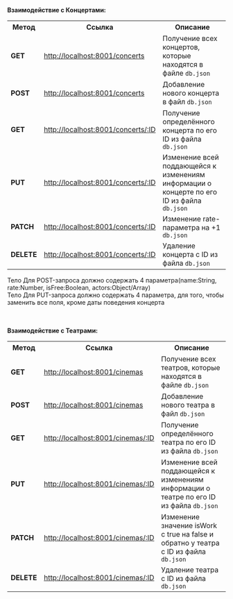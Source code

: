 __Взаимодействие с Концертами:__
<br>
<table>
    <tr>
        <th>Метод</th>
        <th>Ссылка</th>
        <th>Описание</th>
    </tr>
    <tr>
        <td><b>GET</b></td>
        <td><a href="http://localhost:8001/concerts">http://localhost:8001/concerts</a></td>
        <td>Получение всех концертов, которые находятся в файле <code>db.json</code></td>
    </tr>
    <tr>
        <td><b>POST</b></td>
        <td><a href="http://localhost:8001/concerts">http://localhost:8001/concerts</a></td>
        <td>Добавление нового концерта в файл <code>db.json</code></td>
    </tr>
    <tr>
        <td><b>GET</b></td>
        <td><a href="http://localhost:8001/concerts">http://localhost:8001/concerts/:ID</a></td>
        <td>Получение определённого концерта по его ID из файла <code>db.json</code></td>
    </tr>
    <tr>
        <td><b>PUT</b></td>
        <td><a href="http://localhost:8001/concerts">http://localhost:8001/concerts/:ID</a></td>
        <td>Изменение всей поддающейся к изменениям информации о концерте по его ID из файла <code>db.json</code></td>
    </tr>
    <tr>
        <td><b>PATCH</b></td>
        <td><a href="http://localhost:8001/concerts">http://localhost:8001/concerts/:ID</a></td>
        <td>Изменение rate-параметра на +1 <code>db.json</code></td>
    </tr>
    <tr>
        <td><b>DELETE</b></td>
        <td><a href="http://localhost:8001/concerts">http://localhost:8001/concerts/:ID</a></td>
        <td>Удаление концерта с ID из файла <code>db.json</code></td>
    </tr>
</table>
<p>
Тело Для POST-запроса должно содержать 4 параметра(name:String, rate:Number, isFree:Boolean, actors:Object/Array)<br>
Тело Для PUT-запроса должно содержать 4 параметра, для того, чтобы заменить все поля, кроме даты поведения концерта<br>
</p>
<br>
<br>
<b>Взаимодействие с Театрами:</b>
<br>
<table>
    <tr>
        <th>Метод</th>
        <th>Ссылка</th>
        <th>Описание</th>
    </tr>
    <tr>
        <td><b>GET</b></td>
        <td><a href="http://localhost:8001/cinemas">http://localhost:8001/cinemas</a></td>
        <td>Получение всех театров, которые находятся в файле <code>db.json</code></td>
    </tr>
    <tr>
        <td><b>POST</b></td>
        <td><a href="http://localhost:8001/cinemas">http://localhost:8001/cinemas</a></td>
        <td>Добавление нового театра в файл <code>db.json</code></td>
    </tr>
    <tr>
        <td><b>GET</b></td>
        <td><a href="http://localhost:8001/cinemas">http://localhost:8001/cinemas/:ID</a></td>
        <td>Получение определённого театра по его ID из файла <code>db.json</code></td>
    </tr>
    <tr>
        <td><b>PUT</b></td>
        <td><a href="http://localhost:8001/cinemas">http://localhost:8001/cinemas/:ID</a></td>
        <td>Изменение всей поддающейся к изменениям информации о театре по его ID из файла <code>db.json</code></td>
    </tr>
    <tr>
        <td><b>PATCH</b></td>
        <td><a href="http://localhost:8001/cinemas">http://localhost:8001/cinemas/:ID</a></td>
        <td>Изменение значение isWork с true на false и обратно у театра с ID из файла <code>db.json</code></td>
    </tr>
    <tr>
        <td><b>DELETE</b></td>
        <td><a href="http://localhost:8001/cinemas">http://localhost:8001/cinemas/:ID</a></td>
        <td>Удаление театра с ID из файла <code>db.json</code></td>
    </tr>
</table>

